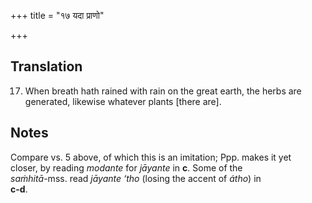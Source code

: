 +++
title = "१७ यदा प्राणो"

+++
## Translation
17. When breath hath rained with rain on the great earth, the herbs are  
generated, likewise whatever plants \[there are\].

## Notes
Compare vs. 5 above, of which this is an imitation; Ppp. makes it yet  
closer, by reading *modante* for *jāyante* in **c**. Some of the  
*saṁhitā*-mss. read *jāyante ‘tho* (losing the accent of *átho*) in  
**c-d**.
